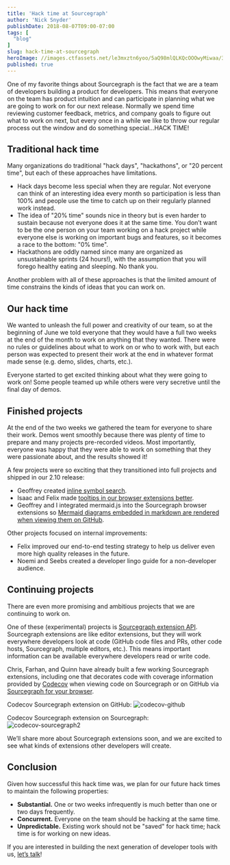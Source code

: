 ```yaml
---
title: 'Hack time at Sourcegraph'
author: 'Nick Snyder'
publishDate: 2018-08-07T09:00-07:00
tags: [
  "blog"
]
slug: hack-time-at-sourcegraph
heroImage: //images.ctfassets.net/le3mxztn6yoo/5aQ98mlQLKQcOOOwyMiwaa/3faf82d2a8255e62a050839a1b896f78/codecov-github2.png
published: true
---
```


One of my favorite things about Sourcegraph is the fact that we are a team of developers building a product for developers. This means that everyone on the team has product intuition and can participate in planning what we are going to work on for our next release. Normally we spend time reviewing customer feedback, metrics, and company goals to figure out what to work on next, but every once in a while we like to throw our regular process out the window and do something special...HACK TIME!

## Traditional hack time

Many organizations do traditional "hack days", "hackathons", or "20 percent time", but each of these approaches have limitations.

- Hack days become less special when they are regular. Not everyone can think of an interesting idea every month so participation is less than 100% and people use the time to catch up on their regularly planned work instead.
- The idea of "20% time" sounds nice in theory but is even harder to sustain because not everyone does it at the same time. You don’t want to be the one person on your team working on a hack project while everyone else is working on important bugs and features, so it becomes a race to the bottom: "0% time".
- Hackathons are oddly named since many are organized as unsustainable sprints (24 hours!), with the assumption that you will forego healthy eating and sleeping. No thank you.

Another problem with all of these approaches is that the limited amount of time constrains the kinds of ideas that you can work on.

## Our hack time

We wanted to unleash the full power and creativity of our team, so at the beginning of June we told everyone that they would have a full two weeks at the end of the month to work on anything that they wanted. There were no rules or guidelines about what to work on or who to work with, but each person was expected to present their work at the end in whatever format made sense (e.g. demo, slides, charts, etc.).

Everyone started to get excited thinking about what they were going to work on! Some people teamed up while others were very secretive until the final day of demos.

## Finished projects

At the end of the two weeks we gathered the team for everyone to share their work. Demos went smoothly because there was plenty of time to prepare and many projects pre-recorded videos. Most importantly, everyone was happy that they were able to work on something that they were passionate about, and the results showed it!

A few projects were so exciting that they transitioned into full projects and shipped in our 2.10 release:

- Geoffrey created [inline symbol search](/blog/sourcegraph-2-10#inline-symbol-typeahead-on-github).
- Isaac and Felix made [tooltips in our browser extensions better](/blog/sourcegraph-2-10#smoother-tooltips-everywhere).
- Geoffrey and I integrated mermaid.js into the Sourcegraph browser extensions so [Mermaid diagrams embedded in markdown are rendered when viewing them on GitHub](/blog/sourcegraph-2-10#experimental-mermaidjs-rendering-on-github).

Other projects focused on internal improvements:

- Felix improved our end-to-end testing strategy to help us deliver even more high quality releases in the future.
- Noemi and Seebs created a developer lingo guide for a non-developer audience.

## Continuing projects

There are even more promising and ambitious projects that we are continuing to work on.

One of these (experimental) projects is [Sourcegraph extension API](https://github.com/sourcegraph/sourcegraph-extension-api). Sourcegraph extensions are like editor extensions, but they will work everywhere developers look at code (GitHub code files and PRs, other code hosts, Sourcegraph, multiple editors, etc.). This means important information can be available everywhere developers read or write code.

Chris, Farhan, and Quinn have already built a few working Sourcegraph extensions, including one that decorates code with coverage information provided by [Codecov](https://codecov.io/) when viewing code on Sourcegraph or on GitHub via [Sourcegraph for your browser](https://about.sourcegraph.com/product/browser).

Codecov Sourcegraph extension on GitHub:
![codecov-github](//images.ctfassets.net/le3mxztn6yoo/5aQ98mlQLKQcOOOwyMiwaa/3faf82d2a8255e62a050839a1b896f78/codecov-github2.png)

Codecov Sourcegraph extension on Sourcegraph:
![codecov-sourcegraph2](//images.ctfassets.net/le3mxztn6yoo/6H4l9b4tPyUqW2wiouA0Wq/6d6c7a4d32dd344c4c32b245c48f52f1/codecov-sourcegraph2.png)

We’ll share more about Sourcegraph extensions soon, and we are excited to see what kinds of extensions other developers will create.

## Conclusion

Given how successful this hack time was, we plan for our future hack times to maintain the following properties:

- **Substantial.** One or two weeks infrequently is much better than one or two days frequently.
- **Concurrent.** Everyone on the team should be hacking at the same time.
- **Unpredictable.** Existing work should not be "saved" for hack time; hack time is for working on new ideas.

If you are interested in building the next generation of developer tools with us, [let’s talk](https://about.sourcegraph.com/jobs/)!
